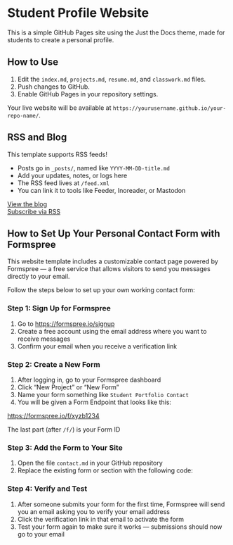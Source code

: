 
# Student Profile Website

This is a simple GitHub Pages site using the Just the Docs theme, made for students to create a personal profile.

## How to Use
1. Edit the `index.md`, `projects.md`, `resume.md`, and `classwork.md` files.
2. Push changes to GitHub.
3. Enable GitHub Pages in your repository settings.

Your live website will be available at `https://yourusername.github.io/your-repo-name/`.

## RSS and Blog

This template supports RSS feeds!

- Posts go in `_posts/`, named like `YYYY-MM-DD-title.md`
- Add your updates, notes, or logs here
- The RSS feed lives at `/feed.xml`
- You can link it to tools like Feeder, Inoreader, or Mastodon

[View the blog](/blog)  
[Subscribe via RSS](/feed.xml)



## How to Set Up Your Personal Contact Form with Formspree

This website template includes a customizable contact page powered by Formspree — a free service that allows visitors to send you messages directly to your email.

Follow the steps below to set up your own working contact form:

### Step 1: Sign Up for Formspree

1. Go to https://formspree.io/signup  
2. Create a free account using the email address where you want to receive messages  
3. Confirm your email when you receive a verification link  

### Step 2: Create a New Form

1. After logging in, go to your Formspree dashboard  
2. Click “New Project” or “New Form”  
3. Name your form something like `Student Portfolio Contact`  
4. You will be given a Form Endpoint that looks like this: 

https://formspree.io/f/xyzb1234

The last part (after `/f/`) is your Form ID  

### Step 3: Add the Form to Your Site

1. Open the file `contact.md` in your GitHub repository  
2. Replace the existing form or section with the following code:  

 <!--
<form action="https://formspree.io/f/YOUR_FORM_ID_HERE" method="POST">
  <label for="name">Your name:</label><br>
  <input type="text" name="name" id="name" required><br><br>

  <label for="email">Your email:</label><br>
  <input type="email" name="_replyto" id="email" required><br><br>

  <label for="message">Message:</label><br>
  <textarea name="message" id="message" rows="5" required></textarea><br><br>

  <button type="submit">Send</button>
</form>
-->
### Step 4: Verify and Test

1. After someone submits your form for the first time, Formspree will send you an email asking you to verify your email address
2. Click the verification link in that email to activate the form
3. Test your form again to make sure it works — submissions should now go to your email
